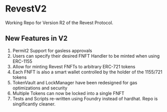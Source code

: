 # RevestV2

Working Repo for Version R2 of the Revest Protocol.

## New Features in V2

1. Permit2 Support for gasless approvals
2. Users can specify their desired FNFT Handler to be minted when using ERC-1155
3. Allow for minting Revest FNFTs to arbitrary ERC-721 tokens
4. Each FNFT is also a smart wallet controlled by the holder of the 1155/721 tokens
5. TokenVault and LockManager have been redesigned for gas optimizations and security
6. Multiple Tokens can now be locked into a single FNFT
7. Tests and Scripts re-written using Foundry instead of hardhat. Repo is singificantly cleaner.

